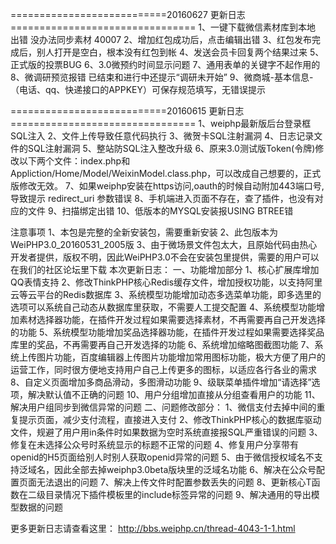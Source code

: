 ===========================20160627 更新日志================================
1、一键下载微信素材库到本地 出错 没办法同步素材 40007
2、增加红包成功后，点击编辑出错
3、红包发布完成后，别人打开是空白，根本没有红包到帐
4、发送会员卡回复两个结果过来
5、正式版的投票BUG
6、3.0微预约时间显示问题
7、通用表单的关键字不起作用的
8、微调研预览报错  已结束和进行中还提示“调研未开始”
9、微商城-基本信息-（电话、qq、快递接口的APPKEY）可保存规范填写，无错误提示

===========================20160615 更新日志================================
1、weiphp最新版后台登录框SQL注入
2、文件上传导致任意代码执行
3、微贺卡SQL注射漏洞
4、日志记录文件的SQL注射漏洞
5、整站防SQL注入整改升级
6、原来3.0测试版Token(令牌)修改以下两个文件：index.php和Appliction/Home/Model/WeixinModel.class.php，可以改成自己想要的，正式版修改无效。
7、如果weiphp安装在https访问,oauth的时候自动附加443端口号,导致提示 redirect_uri 参数错误
8、手机端进入页面不存在，查了插件，也没有对应的文件
9、扫描绑定出错
10、低版本的MYSQL安装报USING BTREE错


注意事项
1、本包是完整的全新安装包，需要重新安装
2、此包版本为WeiPHP3.0_20160531_2005版
3、由于微场景文件包太大，且原始代码由热心开发者提供，版权不明，因此WeiPHP3.0不会在安装包里提供，需要的用户可以在我们的社区论坛里下载
本次更新日志：
一、功能增加部分
1、核心扩展库增加QQ表情支持
2、修改ThinkPHP核心Redis缓存文件，增加授权功能，以支持阿里云等云平台的Redis数据库
3、系统模型功能增加动态多选菜单功能，即多选里的选项可以系统自己动态从数据库里获取，不需要人工提交配置
4、系统模型功能增加素材选择器功能，在插件开发过程如果需要选择素材，不再需要再自己开发选择的功能
5、系统模型功能增加奖品选择器功能，在插件开发过程如果需要选择奖品库里的奖品，不再需要再自己开发选择的功能
6、系统增加缩略图截图功能
7、系统上传图片功能，百度编辑器上传图片功能增加常用图标功能，极大方便了用户的运营工作，同时很方便地支持用户自己上传更多的图标，以适应各行各业的需求
8、自定义页面增加多商品滑动，多图滑动功能
9、级联菜单插件增加“请选择”选项，解决默认值不正确的问题
10、用户分组增加直接从分组查看用户的功能
11、解决用户组同步到微信异常的问题
二、问题修改部分：
1、微信支付去掉中间的重复提示页面，减少支付流程，直接进入支付
2、修改ThinkPHP核心的数据库驱动文件，规避了用户用in条件时如果数据为空时系统直接报SQL严重错误的问题
3、修复在未选择公众号时系统显示的标题不正常的问题
4、修复用户分享带有openid的H5页面给别人时别人获取openid异常的问题
5、由于微信授权域名不支持泛域名，因此全部去掉weiphp3.0beta版块里的泛域名功能
6、解决在公众号配置页面无法退出的问题
7、解决上传文件时配置参数丢失的问题
8、更新核心T函数在二级目录情况下插件模板里的include标签异常的问题
9、解决通用的导出模型数据的问题

更多更新日志请查看这里：
http://bbs.weiphp.cn/thread-4043-1-1.html